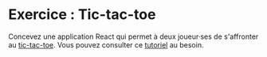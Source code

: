 # Exercice : Tic-tac-toe

Concevez une application React qui permet à deux joueur·ses de
s'affronter au [tic-tac-toe][wiki]. Vous pouvez consulter ce
[tutoriel][] au besoin.

[wiki]: https://fr.wikipedia.org/wiki/Tic-tac-toe 
[tutoriel]: https://react.dev/learn/tutorial-tic-tac-toe
